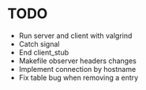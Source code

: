 
# TODO

- Run server and client with valgrind
- Catch signal
- End client_stub
- Makefile observer headers changes
- Implement connection by hostname
- Fix table bug when removing a entry